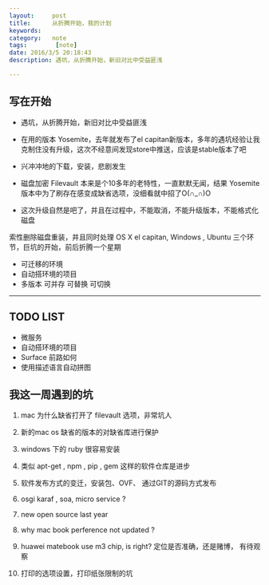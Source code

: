 ```yaml
---
layout:     post
title:      从折腾开始，我的计划
keywords:
category:   note
tags:		 [note]
date: 2016/3/5 20:18:43
description: 遇坑，从折腾开始，新旧对比中受益匪浅

---
```


## 写在开始 ##

 - 遇坑，从折腾开始，新旧对比中受益匪浅

 - 在用的版本 Yosemite，去年就发布了el capitan新版本，多年的遇坑经验让我克制住没有升级，这次不经意间发现store中推送，应该是stable版本了吧

 - 兴冲冲地的下载，安装，悲剧发生

 - 磁盘加密 Filevault 本来是个10多年的老特性，一直默默无闻，结果 Yosemite 版本中为了刷存在感变成缺省选项，没细看就中招了O(∩_∩)O

 - 这次升级自然是吧了，并且在过程中，不能取消，不能升级版本，不能格式化磁盘

 索性删除磁盘重装，并且同时处理  OS X el capitan, Windows , Ubuntu 三个环节，巨坑的开始，前后折腾一个星期

 - 可迁移的环境
 - 自动搭环境的项目
 - 多版本 可并存 可替换 可切换

<!--more-->

----------

## TODO LIST ##

 - 微服务
 - 自动搭环境的项目
 - Surface 前路如何
 - 使用描述语言自动拼图

## 我这一周遇到的坑 ##

1. mac 为什么缺省打开了 filevault 选项，非常坑人

2. 新的mac os 缺省的版本的对缺省库进行保护

3. windows 下的 ruby 很容易安装

4. 类似 apt-get , npm , pip , gem 这样的软件仓库是进步

5. 软件发布方式的变迁，安装包、OVF、 通过GIT的源码方式发布

7. osgi karaf , soa, micro service ?

8. new open source last year

9. why mac book perference not updated ?

10. huawei matebook use m3 chip,  is right? 定位是否准确，还是赌博， 有待观察

11. 打印的选项设置，打印纸张限制的坑


